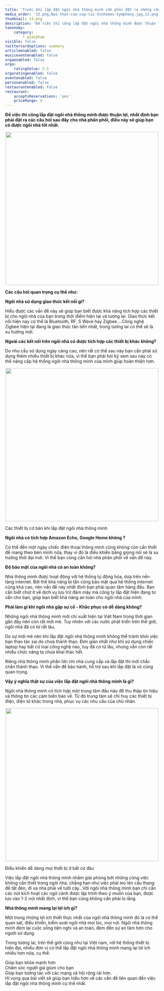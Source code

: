 ```yaml
---
title: 'Trước khi lắp đặt ngôi nhà thông minh cần phải đặt ra những câu hỏi này'
media_order: '15.png,Nai-that-cao-cap-tai-Vinhomes-Symphony.jpg,13.png'
thumbnail: 13.png
description: 'Để việc thi công lắp đặt ngôi nhà thông minh được thuận lợi, nhất định bạn phải đặt ra các câu hỏi sau đây cho nhà phân phối, điều này sẽ giúp bạn có được ngôi nhà tốt nhất. ...'
taxonomy:
    category:
        - giaiphap
visible: false
twittercardoptions: summary
articleenabled: false
musiceventenabled: false
orgaenabled: false
orga:
    ratingValue: 2.5
orgaratingenabled: false
eventenabled: false
personenabled: false
restaurantenabled: false
restaurant:
    acceptsReservations: 'yes'
    priceRange: $
---
```


<p><strong>Để việc thi c&ocirc;ng lắp đặt ng&ocirc;i nh&agrave; th&ocirc;ng minh được thuận lợi, nhất định bạn phải đặt ra c&aacute;c c&acirc;u hỏi sau đ&acirc;y cho nh&agrave; ph&acirc;n phối, điều n&agrave;y sẽ gi&uacute;p bạn c&oacute; được ng&ocirc;i nh&agrave; tốt nhất.</strong></p>
<p><img style="display: block; margin-left: auto; margin-right: auto;" src="/newv1/tu-van-giai-phap/truoc-khi-lap-dat-ngoi-nha-thong-minh-can-phai-dat-ra-nhung-cau-hoi-nay/13.png" alt="" width="500" /></p>
<p><strong>C&aacute;c c&acirc;u hỏi quan trọng cụ thể như:</strong></p>
<p><strong>Ng&ocirc;i nh&agrave; sử dụng giao thức kết nối g&igrave;?</strong></p>
<p>Hiểu được c&aacute;c vấn đề n&agrave;y sẽ gi&uacute;p bạn biết được khả năng t&iacute;ch hợp c&aacute;c thiết bị cho ng&ocirc;i nh&agrave; của bạn trong thời điểm hiện tại v&agrave; tương lai. Giao thức kết nối hiện nay c&oacute; thể l&agrave; Bluetooth, RF, S Wave hay Zigbee&hellip;.C&ocirc;ng nghệ Zigbee hiện tại đang l&agrave; giao thức t&acirc;n tiến nhất, trong tương lai c&oacute; thể sẽ l&agrave; xu hướng mới.</p>
<p><strong>Ngo&agrave;i c&aacute;c kết nối tr&ecirc;n ng&ocirc;i nh&agrave; c&oacute; được t&iacute;ch hợp c&aacute;c thiết bị kh&aacute;c kh&ocirc;ng?</strong></p>
<p>Do nhu cầu sử dụng ng&agrave;y c&agrave;ng cao, n&ecirc;n rất c&oacute; thể sau n&agrave;y bạn cần phải sử dụng th&ecirc;m nhiều thiết bị kh&aacute;c nữa, v&igrave; thế bạn phải hỏi kỹ xem sau n&agrave;y c&oacute; thể n&acirc;ng cấp hệ thống ng&ocirc;i nh&agrave; th&ocirc;ng minh của m&igrave;nh gi&uacute;p ho&agrave;n thiện hơn.</p>
<p><img style="display: block; margin-left: auto; margin-right: auto;" src="/newv1/tu-van-giai-phap/truoc-khi-lap-dat-ngoi-nha-thong-minh-can-phai-dat-ra-nhung-cau-hoi-nay/Nai-that-cao-cap-tai-Vinhomes-Symphony.jpg" alt="" width="500" /></p>
<p>C&aacute;c thiết bị cơ bản khi lắp đặt ng&ocirc;i nh&agrave; th&ocirc;ng minh</p>
<p><strong>Ng&ocirc;i nh&agrave; c&oacute; t&iacute;ch hợp Amazon Echo, Google Home kh&ocirc;ng ?</strong></p>
<p>C&oacute; thể đến một ng&agrave;y chiếc điện thoại th&ocirc;ng minh cũng kh&ocirc;ng c&ograve;n cần thiết để mang theo b&ecirc;n m&igrave;nh nữa, thay v&igrave; đ&oacute; l&agrave; điều khiển bằng giọng n&oacute;i sẽ l&agrave; xu hướng thời đại mới. V&igrave; thế bạn cũng cần hỏi nh&agrave; ph&acirc;n phối về vấn đề n&agrave;y.</p>
<p><strong>Độ bảo mật của ng&ocirc;i nh&agrave; c&oacute; an to&agrave;n kh&ocirc;ng?</strong></p>
<p>Nh&agrave; th&ocirc;ng minh được hoạt động với hệ thống tự động h&oacute;a, dựa tr&ecirc;n nền tảng internet. Bởi thế khả năng bị tấn c&ocirc;ng bảo mật qua hệ thống internet cũng kh&aacute; cao, n&ecirc;n vấn đề n&agrave;y nhất định bạn phải quan t&acirc;m h&agrave;ng đầu. Bạn cần biết ch&uacute;t &iacute;t về dịch vụ lưu trữ đ&aacute;m m&acirc;y m&agrave; c&ocirc;ng ty lắp đặt hiện đang tư vấn cho bạn, gi&uacute;p bạn biết khả năng an to&agrave;n cho ng&ocirc;i nh&agrave; của m&igrave;nh.</p>
<p><strong>Phải l&agrave;m g&igrave; khi ng&ocirc;i nh&agrave; gặp sự cố - Khắc phục c&oacute; dễ d&agrave;ng kh&ocirc;ng?</strong></p>
<p>Những ng&ocirc;i nh&agrave; th&ocirc;ng minh mới chỉ xuất hiện tại Việt Nam trong thời gian gần đ&acirc;y n&ecirc;n c&ograve;n rất mới mẻ. Tuy nhi&ecirc;n với c&aacute;c nước ph&aacute;t triển tr&ecirc;n thế giới, ng&ocirc;i nh&agrave; đ&atilde; c&oacute; từ rất l&acirc;u.</p>
<p>Do sự mới mẻ n&ecirc;n khi lắp đặt ng&ocirc;i nh&agrave; th&ocirc;ng minh kh&ocirc;ng thể tr&aacute;nh khỏi việc bạn thao t&aacute;c sai do chưa th&agrave;nh thạo. Đơn giản nhất như khi sử dụng chiếc laptop hay bất cứ loại c&ocirc;ng nghệ n&agrave;o, tuy đ&atilde; c&oacute; từ l&acirc;u, nhưng vẫn c&ograve;n rất nhiều chức năng ta chưa khai th&aacute;c hết.</p>
<p>Ri&ecirc;ng nh&agrave; th&ocirc;ng minh phần lớn chỉ nh&agrave; cung cấp v&agrave; lắp đặt th&igrave; mới chắc chắn th&agrave;nh thạo. V&igrave; thế vấn đề bảo h&agrave;nh, hỗ trợ sau khi lắp đặt l&agrave; v&ocirc; c&ugrave;ng quan trọng.</p>
<p><strong>Vậy &yacute; nghĩa thật sự của việc lắp đặt ng&ocirc;i nh&agrave; th&ocirc;ng minh l&agrave; g&igrave;?</strong></p>
<p>Ng&ocirc;i nh&agrave; th&ocirc;ng minh c&oacute; t&iacute;ch hợp một trung t&acirc;m đầu n&atilde;o để thu thập t&iacute;n hiệu v&agrave; th&ocirc;ng tin c&aacute;c cảm biến b&aacute;o về. Từ đ&oacute; trung t&acirc;m sẽ chỉ huy c&aacute;c thiết bị điện, điện tử kh&aacute;c trong nh&agrave;, phục vụ c&aacute;c nhu cầu của chủ nh&acirc;n.</p>
<p><img style="display: block; margin-left: auto; margin-right: auto;" src="/newv1/tu-van-giai-phap/truoc-khi-lap-dat-ngoi-nha-thong-minh-can-phai-dat-ra-nhung-cau-hoi-nay/15.png" alt="" width="500" /></p>
<p>Điều khiển dễ d&agrave;ng mọi thiết bị ở bất cứ đ&acirc;u</p>
<p>Việc lắp đặt ng&ocirc;i nh&agrave; th&ocirc;ng minh nhằm giải ph&oacute;ng bớt những c&ocirc;ng việc kh&ocirc;ng cần thiết trong ng&ocirc;i nh&agrave;, chẳng hạn như việc phải leo l&ecirc;n cầu thang để tắt đ&egrave;n, đi xa nh&agrave; phải về tưới c&acirc;y&hellip;Với ng&ocirc;i nh&agrave; th&ocirc;ng minh bạn chỉ cần c&aacute;c n&uacute;t k&iacute;ch hoạt c&aacute;c ngữ cảnh được lập tr&igrave;nh theo &yacute; muốn của bạn, được lưu v&agrave;o 1-2 n&uacute;t nhất định, v&igrave; thế bạn cũng kh&ocirc;ng cần phải lo lắng.</p>
<p><strong>Nh&agrave; th&ocirc;ng minh mang lại lợi &iacute;ch g&igrave;?</strong></p>
<p>Một trong những lợi &iacute;ch thiết thực nhất của ng&ocirc;i nh&agrave; th&ocirc;ng minh đ&oacute; l&agrave; c&oacute; thể quan s&aacute;t, điều khiển, kiểm so&aacute;t ng&ocirc;i nh&agrave; mọi l&uacute;c, mọi nơi. Ng&ocirc;i nh&agrave; th&ocirc;ng minh đem lại cuộc sống tiện nghi v&agrave; an to&agrave;n, đem đến sự an t&acirc;m hơn cho người sử dụng.</p>
<p>Trong tương lai, tr&ecirc;n thế giới cũng như tại Việt nam, với hệ thống thiết bị hiện đại, nhiều đơn vị c&oacute; thể lắp đặt ng&ocirc;i nh&agrave; th&ocirc;ng minh mang lại lợi &iacute;ch nhiều hơn nữa, cụ thể:</p>
<p>Gi&uacute;p bạn khỏe mạnh hơn<br />Chăm s&oacute;c người gi&agrave; gi&ugrave;m cho bạn<br />Gi&uacute;p bạn tương t&aacute;c với c&aacute;c mạng x&atilde; hội rộng r&atilde;i hơn.<br />Hi vọng qua b&agrave;i viết sẽ gi&uacute;p bạn hiểu hơn về c&aacute;c vấn đề li&ecirc;n quan đến việc lắp đặt ng&ocirc;i nh&agrave; th&ocirc;ng minh cụ thể nhất.</p>